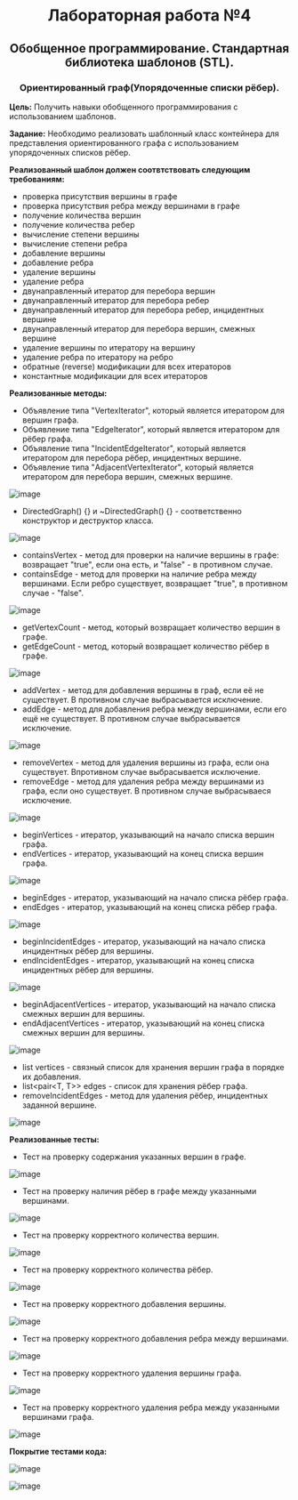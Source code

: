 <h1 align="center">Лабораторная работа №4</h1>
<h2 align="center">Обобщенное программирование. Стандартная библиотека шаблонов (STL).</h2>
<h3 align="center">Ориентированный граф(Упорядоченные списки рёбер).</h3>


**Цель:** Получить навыки обобщенного программирования с использованием шаблонов.

**Задание:** Необходимо реализовать шаблонный класс контейнера для представления ориентированного графа с использованием упорядоченных списков рёбер.

**Реализованный шаблон должен соотвтствовать следующим требованиям:**

 - проверка присутствия вершины в графе
 - проверка присутствия ребра между вершинами в графе
 - получение количества вершин
 - получение количества ребер
 - вычисление степени вершины
 - вычисление степени ребра
 - добавление вершины
 - добавление ребра
 - удаление вершины
 - удаление ребра
 - двунаправленный итератор для перебора вершин
 - двунаправленный итератор для перебора ребер
 - двунаправленный итератор для перебора ребер, инцидентных вершине
 - двунаправленный итератор для перебора вершин, смежных вершине
 - удаление вершины по итератору на вершину
 - удаление ребра по итератору на ребро
 - обратные (reverse) модификации для всех итераторов
 - константные модификации для всех итераторов

**Реализованные методы:**
 - Объявление типа "VertexIterator", который является итератором для вершин графа.
 - Объявление типа "EdgeIterator", который является итератором для рёбер графа.
 - Объявление типа "IncidentEdgeIterator", который является итератором для перебора рёбер, инцидентных вершине.
 - Объявление типа "AdjacentVertexIterator", который является итератором для перебора вершин, смежных вершине.

  ![image](https://github.com/MarkGfrv/PPOIS/assets/113544592/c1873fc2-71ee-47b8-9520-1fbfea4958b1)

 -  DirectedGraph() {} и  ~DirectedGraph() {} - соответственно конструктор и деструктор класса.

  ![image](https://github.com/MarkGfrv/PPOIS/assets/113544592/7af83ba0-1633-4e6e-9201-282fe9ed4104)

 -  containsVertex - метод для проверки на наличие вершины в графе: возвращает "true", если она есть, и "false" - в противном случае.
 -  containsEdge - метод для проверки на наличие ребра между вершинами. Если ребро существует,  возвращает "true", в противном случае - "false".

  ![image](https://github.com/MarkGfrv/PPOIS/assets/113544592/cfe33b92-55dc-46e0-902d-de7857212c60)

 -  getVertexCount - метод, который возвращает количество вершин в графе.
 -  getEdgeCount - метод, который возвращает количество рёбер в графе.

  ![image](https://github.com/MarkGfrv/PPOIS/assets/113544592/974fd5a6-b183-4f4c-b8a4-cef9c59b822f)

 -  addVertex - метод для добавления вершины в граф, если её не существует. В противном случае выбрасывается исключение.
 -  addEdge - метод для добавления ребра между вершинами, если его ещё не существует. В противном случае выбрасывается исключение.

  ![image](https://github.com/MarkGfrv/PPOIS/assets/113544592/6b87722d-374d-4308-9315-80906f8da674)

 -  removeVertex - метод для удаления вершины из графа, если она существует. Впротивном случае выбрасывается исключение.
 -  removeEdge - метод для удаления ребра между вершинами из графа, если оно существует. В противном случае выбрасываеся исключение.

  ![image](https://github.com/MarkGfrv/PPOIS/assets/113544592/65c0e32e-0cb5-46b9-813c-782b560164aa)

 -  beginVertices - итератор, указывающий на начало списка вершин графа.
 -  endVertices - итератор, указывающий на конец списка вершин графа.

  ![image](https://github.com/MarkGfrv/PPOIS/assets/113544592/d4396b08-c81d-4246-a769-dc4b91370808)

 -  beginEdges - итератор, указывающий на начало списка рёбер графа.
 -  endEdges - итератор, указывающий на конец списка рёбер графа.

  ![image](https://github.com/MarkGfrv/PPOIS/assets/113544592/020f2d0d-1693-4d55-bac2-1b45ebf7529a)

 -  beginIncidentEdges - итератор, указывающий на начало списка инцидентных рёбер для вершины.
 -  endIncidentEdges - итератор, указывающий на конец списка инцидентных рёбер для вершины.

  ![image](https://github.com/MarkGfrv/PPOIS/assets/113544592/83446717-0e50-42e9-9501-fdcd8debe664)

 -  beginAdjacentVertices - итератор, указывающий на начало списка смежных вершин для вершины.
 -  endAdjacentVertices - итератор, указывающий на конец списка смежных вершин для вершины.

  ![image](https://github.com/MarkGfrv/PPOIS/assets/113544592/83adea7e-b9bb-4060-b387-7dd927128990)

 -  list<T> vertices - связный список для хранения вершин графа в порядке их добавления.
 -   list<pair<T, T>> edges - список для хранения рёбер графа.
 -   removeIncidentEdges - метод для удаления рёбер, инцидентных заданной вершине.
   
 ![image](https://github.com/MarkGfrv/PPOIS/assets/113544592/b37f43f6-5386-4abd-addb-f6707783ab1e)

**Реализованные тесты:**
 - Тест на проверку содержания указанных вершин в графе.

 ![image](https://github.com/MarkGfrv/PPOIS/assets/113544592/9494cc9c-fe40-4238-8e92-62b5307c9e5c)

 - Тест на проверку наличия рёбер в графе между указанными вершинами.

 ![image](https://github.com/MarkGfrv/PPOIS/assets/113544592/bc6d055f-a878-497f-bba7-bc00c7d3f7a7)

 - Тест на проверку корректного количества вершин.

 ![image](https://github.com/MarkGfrv/PPOIS/assets/113544592/c8f2360a-2a20-4fa6-b55d-9ee05c1eb9bc)

 - Тест на проверку корректного количества рёбер.

 ![image](https://github.com/MarkGfrv/PPOIS/assets/113544592/90891579-e867-4951-bfbf-554ac8a37040)

 - Тест на проверку корректного добавления вершины.

 ![image](https://github.com/MarkGfrv/PPOIS/assets/113544592/bc167edb-5944-48c0-8e40-61e06b43def3)

 - Тест на проверку корректного добавления ребра между вершинами.

 ![image](https://github.com/MarkGfrv/PPOIS/assets/113544592/0cec8de8-7b82-494f-bf14-882bc9848c4d)

 - Тест на проверку корректного удаления вершины графа.

 ![image](https://github.com/MarkGfrv/PPOIS/assets/113544592/6cb2681b-cba1-4a04-87a2-93ab495ddaf8)

 - Тест на проверку корректного удаления ребра между указанными вершинами графа.

 ![image](https://github.com/MarkGfrv/PPOIS/assets/113544592/73881543-f39f-41ba-85f5-9a6f71011ed4)


 **Покрытие тестами кода:**

 ![image](https://github.com/MarkGfrv/PPOIS/assets/113544592/9bb7f148-987d-4c90-87ef-460a37a16f8c)

 ![image](https://github.com/MarkGfrv/PPOIS/assets/113544592/c12ba71b-2f03-4f97-bbf7-371117b4ec59)

 


